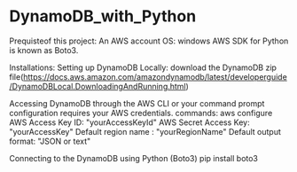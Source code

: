 # DynamoDB_with_Python

Prequisteof this project:
An AWS account
OS: windows
AWS SDK for Python is known as Boto3.


Installations:
Setting up DynamoDB Locally:
download the DynamoDB zip file(https://docs.aws.amazon.com/amazondynamodb/latest/developerguide/DynamoDBLocal.DownloadingAndRunning.html)

Accessing DynamoDB through the AWS CLI or your command prompt configuration requires your AWS credentials.
commands: aws configure 
AWS Access Key ID: "yourAccessKeyId"
AWS Secret Access Key: "yourAccessKey"
Default region name : "yourRegionName"
Default output format: "JSON or text"

Connecting to the DynamoDB using Python (Boto3)
pip install boto3
